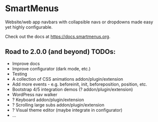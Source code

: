 # SmartMenus

Website/web app navbars with collapsible navs or dropdowns made easy yet highly configurable.

Check out the docs at https://docs.smartmenus.org.

## Road to 2.0.0 (and beyond) TODOs:
- Improve docs
- Improve configurator (dark mode, etc.)
- Testing
- A collection of CSS animations addon/plugin/extension
- Add more events - e.g. beforeinit, init, beforeposition, position, etc.
- Bootstrap 4/5 integration demos (? addon/plugin/extension)
- WordPress nav walker
- ? Keyboard addon/plugin/extension
- ? Scrolling large subs addon/plugin/extension
- ? Visual theme editor (maybe integrate in configurator)
- ...
